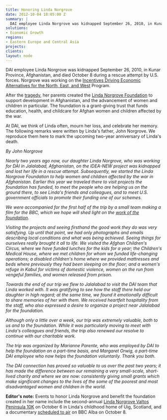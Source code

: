 ```yaml
---
title: Honoring Linda Norgrove
date: 2012-10-04 18:05:00 Z
summary: |
  DAI employee Linda Norgrove was kidnapped September 26, 2010, in Kunar Province, Afghanistan, and died October 8 during a rescue attempt by U.S. forces. Norgrove was working on the [Incentives Driving Economic Alternatives for the North, East, and West][1] Program.
solutions:
- Economic Growth
regions:
- Eastern Europe and Central Asia
projects:
clients:
layout: node
---
```

DAI employee Linda Norgrove was kidnapped September 26, 2010, in Kunar Province, Afghanistan, and died October 8 during a rescue attempt by U.S. forces. Norgrove was working on the [Incentives Driving Economic Alternatives for the North, East, and West][1] Program.

After the [tragedy][2], her parents created the [Linda Norgrove Foundation][3] to support development in Afghanistan, and the advancement of women and children in particular. The foundation is a grant-giving trust that funds education, health, and childcare for Afghan women and children affected by the war.

At DAI, we think of Linda often, mourn her loss, and celebrate her memory. The following remarks were written by Linda's father, John Norgrove. We reproduce them here to mark the upcoming two-year anniversary of Linda's death.

_By John Norgrove_

_Nearly two years ago now, our daughter Linda Norgrove, who was working for DAI in Jalalabad, Afghanistan, on the IDEA-NEW project was kidnapped and lost her life in a rescue attempt. Subsequently, we started the Linda Norgrove Foundation to help women and children affected by the war in Afghanistan. Earlier this year we traveled there to visit projects the foundation has funded, to meet the people who are helping us on the ground there, to see Linda's friends and colleagues, and to meet U.S. government officials to promote their funding one of our schemes._

_We were accompanied for the first half of the trip by a small team making a film for the BBC, which we hope will shed light on the [work of the foundation][4]._

_Visiting the projects and seeing firsthand the good work they do was very satisfying. Up until that point, we had only photographs and emails describing local conditions and what was being achieved. Seeing things for ourselves really brought it all to life. We visited the Afghan Children's Circus, where we have funded lunches for the kids for a year; the Children's Medical House, where we met children for whom we funded life-changing operations; a disabled children's home where we provided mattresses and beds where previously they had been sleeping on the floor; and a women's refuge in Kabul for victims of domestic violence, women on the run from vengeful families, and women released from prison._

_Towards the end of our trip we flew to Jalalabad to visit the DAI team that Linda worked with. It was gratifying to see how the staff there held our daughter in high regard; at the same time, we found it emotionally difficult to share memories of her with them. We received heartfelt hospitality from the staff, who also expressed a desire to organize a project near Jalalabad for the foundation._

_Although only a little over a week, our trip was extremely valuable, both to us and to the foundation. While it was particularly moving to meet with Linda's colleagues and friends, the trip also renewed our resolve to continue with our charitable work._

_The trip was organized by Marianne Parente, who was employed by DAI to help the foundation on a part-time basis, and Margaret Orwig, a part-time DAI employee who now helps the foundation voluntarily. Thank you both._

_The DAI connection has proved so valuable to us over the past two years; it has made the difference between our remaining a very small-scale, short-lived charity and where we are now: consistently giving small grants which make significant changes to the lives of the some of the poorest and most disadvantaged women and children in the world._

**Editor's note:** Events to honor Linda Norgrove and benefit the foundation created in her name include the second-annual [Linda Norgrove Valtos Peninsula 10K][5] on October 6 in Linda's childhood home of Uig, Scotland, and a documentary [scheduled to air][6] on BBC Alba on October 8.

[1]: /our-work/projects/afghanistan-incentives-driving-economic-alternatives-north-east-and-west-idea-new
[2]: /news/dai-mourns-loss-friend-and-colleague-linda-norgrove
[3]: http://www.lindanorgrovefoundation.org.uk/
[4]: http://www.lindanorgrovefoundation.org/pdf/LNFNewsletterFINAL.pdf
[5]: http://scottishrunningguide.com/news.php/1423/linda_norgrove_10k_set_for_second_year/full
[6]: http://www.scotsman.com/lifestyle/tv-and-radio/kidnappers-would-have-freed-linda-norgrove-alive-claims-colleague-1-2557316
